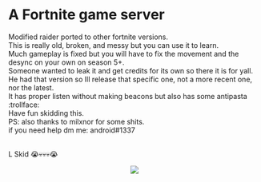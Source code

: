 # A Fortnite game server

Modified raider ported to other fortnite versions.<br>
This is really old, broken, and messy but you can use it to learn.<br>
Much gameplay is fixed but you will have to fix the movement and the desync on your own on season 5+.<br>
Someone wanted to leak it and get credits for its own so there it is for yall.<br>
He had that version so Ill release that specific one, not a more recent one, nor the latest.<br>
It has proper listen without making beacons but also has some antipasta :trollface:<br>
Have fun skidding this.<br>
PS: also thanks to milxnor for some shits.<br>
if you need help dm me: android#1337<br><br>

L Skid 😭💀💀💀😭<br>
<center><img src="https://media.discordapp.net/attachments/977298356126748692/1001185096142954596/unknown.png"></img></br>
